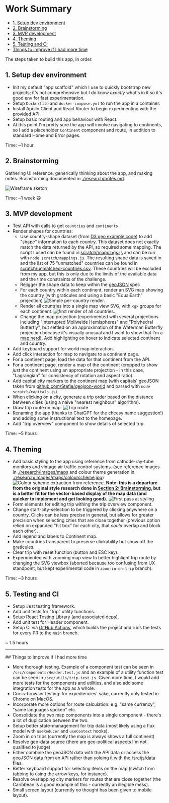 # Work Summary

- [1. Setup dev environment](#1-setup-dev-environment)
- [2. Brainstorming](#2-brainstorming)
- [3. MVP development](#3-mvp-development)
- [4. Theming](#4-theming)
- [5. Testing and CI](#5-testing-and-ci)
- [Things to improve if I had more time](#things-to-improve-if-i-had-more-time)

The steps taken to build this app, in order.

## 1. Setup dev environment

-   Init my default "app scaffold" which I use to quickly bootstrap new projects; it's not comprehensive but I do know _exactly_ what's in it so it's good env for fast experimentation.
-   Setup `Dockerfile` and `docker-compose.yml` to run the app in a container.
-   Install Apollo Client and React Router to begin experimenting with the provided API.
-   Setup basic routing and app behaviour with React.
-   At this point I'm pretty sure the app will involve navigating to continents, so I add a placeholder `Continent` component and route, in addition to standard Home and Error pages.

Time: ~1 hour

## 2. Brainstorming

Gathering UI reference, generically thinking about the app, and making notes. Brainstorming documented in [./research/notes.md](./research/notes.md).

![Wireframe sketch](./research/wireframe.jpg)

Time: ~1 week 😆

## 3. MVP development

-   Test API with calls to get `countries` and `continents`
-   Render shapes for countries:
    -   Use country-shape dataset (from [D3 geo example code](https://raw.githubusercontent.com/holtzy/D3-graph-gallery/master/DATA/world.geojson)) to add "shape" information to each country. This dataset does not exactly match the data returned by the API, so required some mapping. The script I used can be found in [scratch/mappings.js](./scratch/mappings.js) and can be run with `node scratch/mappings.js`. The resulting shape data is saved in []() and the list of 75 "unmatched" countries can be found in [scratch/unmatched-countries.csv](./scratch/unmatched-countries.csv). These countries will be excluded from my app, but this is only due to the limits of the available data and the time constraints of the challenge.
    -   Rejigger the shape data to keep within the [geoJSON](https://geojson.org/) spec
    -   For each country within each continent, render an SVG map showing the country (with graticules and using a basic "EqualEarth" projection) ![Simple per-country render](research/first-countries-render.png).
    -   Render all countries into a single map view SVG, with `<g>` groups for each continent. ![first render of all countries](research/first-full-world-render.png).
    -   Change the map projection (experimented with several projections including "Interrupted Mollweide Hemispheres" and "Polyhedral Butterfly", but settled on an approximation of the Waterman Butterfly projection because it's visually unusual and I want to show that I'm a [map nerd](https://xkcd.com/977/)). Add highlighting on hover to indicate selected continent and country.
-   Add keyboard support for world map interaction.
-   Add click interaction for map to navigate to a continent page.
-   For a continent page, load the data for that continent from the API.
-   For a continent page, render a map of the continent (cropped to show *just* the continent using an appropriate projection - in this case, "Lagrangian" for consistency of rotation and aspect ratio).
-   Add capital city markers to the continent map (with capitals' geoJSON taken from [github.com/Stefie/geojson-world](https://github.com/Stefie/geojson-world/blob/master/capitals.geojson) and parsed with `node scratch/capitals.js`)
-   When clicking on a city, generate a trip order based on the distance between cities (using a naive "nearest neighbour" algorithm).
-   Draw trip route on map. ![Trip route](research/draw-trip.png)
-   Renaming the app (thanks to ChatGPT for the cheesy name suggestion!) and adding some instructional text to the homepage.
-   Add "trip overview" component to show details of selected trip.

Time: ~5 hours

## 4. Theming

-   Add basic styling to the app using reference from cathode-ray-tube monitors and vintage air traffic control systems. (see reference images in [./research/images/maps](./research/images/maps) and colour theme generation in [./research/images/maps/colourscheme.jpg](./research/images/maps/colourscheme.jpg)) ![Colour scheme extraction from reference](./research/images/maps/colourscheme.jpg). **Note: this is a departure from the original style research done in [Section 2: Brainstorming](#2-brainstorming), but is a better fit for the vector-based display of the map data (and quicker to implement and get looking good).** ![First pass at styling](./research/styled-world-map.png)
-   Form elements for editing trip withing the trip overview component.
-   Change start-city-selection to be triggered by clicking anywhere on a country. Clicks can be less precise in general, but allows for greater precision when selecting cities that are close together (previous option relied on expanded "hit box" for each city, that *could* overlap and block each other).
-   Add legend and labels to Continent map.
-   Make countries transparent to preserve clickability but show off the graticules.
-   Clear trip with reset function (button and ESC key).
-   Experimented with zooming map view to better highlight trip route by changing the SVG viewbox (aborted because too confusing from UX standpoint, but kept experimental code in `zoom-in-on-trip` branch).

Time: ~3 hours

## 5. Testing and CI

-  Setup Jest testing framework.
-  Add unit tests for "trip" utility functions.
-  Setup React Testing Library (and associated deps).
-  Add unit test for Header component.
-  Setup CI via [GitHub Actions](https://github.com/tomhazledine/loft-orbital-challenge/actions), which builds the project and runs the tests for every PR to the `main` branch.

~ 1.5 hours

---

## Things to improve if I had more time

* More thorough testing. Example of a component test can be seen in `/src/components/Header.test.js` and an example of a utility function test can be seen in `/src/utils/trip.test.js`. Given more time, I would add more tests for the components and utilities, and also add some integration tests for the app as a whole.
* Cross-browser testing: for expediencies' sake, currently only tested in Chrome on MacOS.
* Incorporate more options for route calculation: e.g. "same currency", "same languages spoken" etc.
* Consolidate the two map components into a single component - there's a lot of duplication between the two.
* Setup better state-management for trip data (most likely using a flux model with `useReducer` and `useContext` hooks).
* Zoom in on trips (currently the map is always shows a full continent)
* Resolve geo-data source (there are geo-political aspects I'm not qualified to judge)
* Either combine the geoJSON data with the API data or access the geoJSON data from an API rather than yoloing it with the [/src/js/data](./src/js/data) files.
* Better keyboard support for selecting items on the map (switch from tabbing to using the arrow keys, for instance).
* Resolve overlapping city markers for routes that are close together (the Caribbean is a good example of this - currently an illegible mess).
* Small screen layout (currently *no* thought has been given to mobile layout).